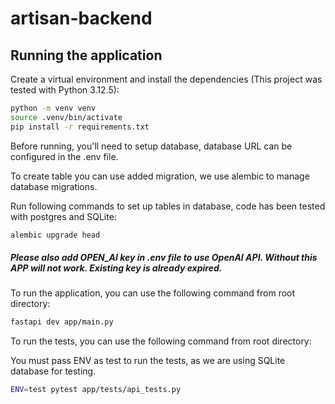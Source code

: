 # artisan-backend

## Running the application 

Create a virtual environment and install the dependencies (This project was tested with Python 3.12.5):

```bash
python -m venv venv
source .venv/bin/activate
pip install -r requirements.txt
```

Before running, you'll need to setup database, database URL can be configured
in the .env file.

To create table you can use added migration, we use alembic to manage database migrations. 

Run following commands to set up tables in database, code has been tested with postgres and SQLite:
```bash
alembic upgrade head
```

##### Please also add OPEN_AI key in .env file to use OpenAI API. Without this APP will not work. Existing key is already expired.

To run the application, you can use the following command from root directory:

```bash
fastapi dev app/main.py
```

To run the tests, you can use the following command from root directory:

You must pass ENV as test to run the tests, as we are using SQLite database for testing.

```bash
ENV=test pytest app/tests/api_tests.py
```


